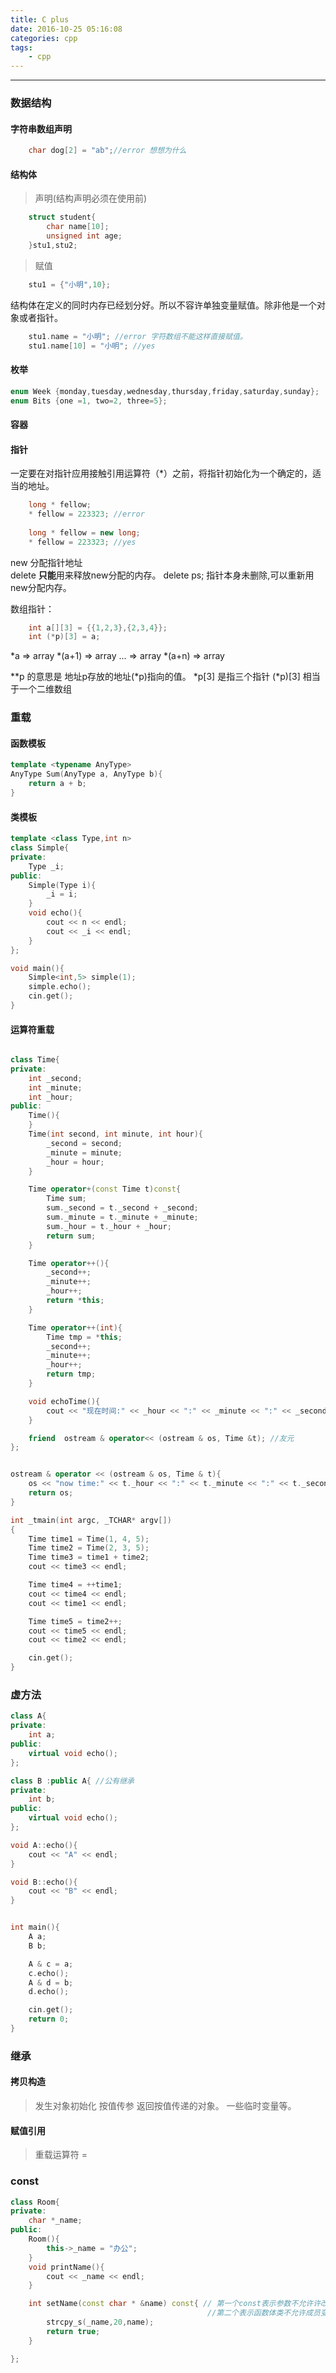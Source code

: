```yaml
---
title: C plus
date: 2016-10-25 05:16:08
categories: cpp
tags:
    - cpp
---
```



-----

### 数据结构

#### 字符串数组声明
```cpp
    char dog[2] = "ab";//error 想想为什么
```

#### 结构体
> 声明(结构声明必须在使用前)
```cpp
    struct student{
    	char name[10];
    	unsigned int age;
    }stu1,stu2;
```
> 赋值
```cpp
    stu1 = {"小明",10}; 
```
结构体在定义的同时内存已经划分好。所以不容许单独变量赋值。除非他是一个对象或者指针。
```cpp
    stu1.name = "小明"; //error 字符数组不能这样直接赋值。
    stu1.name[10] = "小明"; //yes 
```
#### 枚举
```cpp
enum Week {monday,tuesday,wednesday,thursday,friday,saturday,sunday};
enum Bits {one =1, two=2, three=5}; 
```
#### 容器


#### 指针
一定要在对指针应用接触引用运算符（*）之前，将指针初始化为一个确定的，适当的地址。
```cpp
    long * fellow;
    * fellow = 223323; //error
    
    long * fellow = new long;
    * fellow = 223323; //yes
```
new 分配指针地址  
delete **只能**用来释放new分配的内存。 delete ps; 指针本身未删除,可以重新用new分配内存。

数组指针：
```cpp
	int a[][3] = {{1,2,3},{2,3,4}};
	int (*p)[3] = a;  
```
*a          =>      array
*(a+1)      =>      array
...         =>      array
*(a+n)      =>      array


**p 的意思是 地址p存放的地址(*p)指向的值。
*p[3] 是指三个指针
(*p)[3] 相当于一个二维数组


### 重载


#### 函数模板
```cpp
template <typename AnyType>
AnyType Sum(AnyType a, AnyType b){
	return a + b;
}
```
#### 类模板
```cpp
template <class Type,int n>
class Simple{
private:
	Type _i;
public:
	Simple(Type i){
		_i = i;
	}
	void echo(){
		cout << n << endl;
		cout << _i << endl;
	}
};

void main(){
	Simple<int,5> simple(1);
	simple.echo();
	cin.get();
}
```


#### 运算符重载
```cpp

class Time{
private:
	int _second;
	int _minute;
	int _hour;
public:
	Time(){
	}
	Time(int second, int minute, int hour){
		_second = second;
		_minute = minute;
		_hour = hour;
	}

	Time operator+(const Time t)const{
		Time sum;
		sum._second = t._second + _second;
		sum._minute = t._minute + _minute;
		sum._hour = t._hour + _hour;
		return sum;
	}

	Time operator++(){
		_second++;
		_minute++;
		_hour++;
		return *this;
	}

	Time operator++(int){
		Time tmp = *this;
		_second++;
		_minute++;
		_hour++;
		return tmp;
	}

	void echoTime(){
		cout << "现在时间:" << _hour << ":" << _minute << ":" << _second << endl;
	}

	friend  ostream & operator<< (ostream & os, Time &t); //友元
};


ostream & operator << (ostream & os, Time & t){
	os << "now time:" << t._hour << ":" << t._minute << ":" << t._second;
	return os;
}

int _tmain(int argc, _TCHAR* argv[])
{	
	Time time1 = Time(1, 4, 5);
	Time time2 = Time(2, 3, 5);
	Time time3 = time1 + time2;
	cout << time3 << endl;

	Time time4 = ++time1;
	cout << time4 << endl;
	cout << time1 << endl;

	Time time5 = time2++;
	cout << time5 << endl;
	cout << time2 << endl;

	cin.get();
}

```

### 虚方法

```cpp
class A{
private:
	int a;
public:
	virtual void echo();
};

class B :public A{ //公有继承
private:
	int b;
public:
	virtual void echo();
};

void A::echo(){
	cout << "A" << endl;
}

void B::echo(){
	cout << "B" << endl;
}


int main(){
	A a;
	B b;

	A & c = a;
	c.echo();
	A & d = b;
	d.echo();

	cin.get();
	return 0;
}

```


### 继承
####  拷贝构造
> 发生对象初始化
> 按值传参
> 返回按值传递的对象。
> 一些临时变量等。

#### 赋值引用
> 重载运算符 =

### const

```cpp
class Room{
private:
	char *_name;
public:
	Room(){
		this->_name = "办公";
	}
	void printName(){
		cout << _name << endl;
	}

	int setName(const char * &name) const{ // 第一个const表示参数不允许许改变。改成引用传参速度更快。
	                                        //第二个表示函数体类不允许成员变量赋值。 
		strcpy_s(_name,20,name);
        return true;
	}

};
```